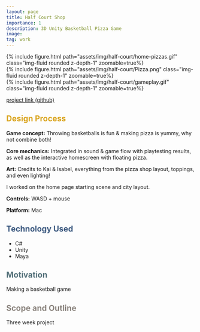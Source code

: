 ```yaml
---
layout: page
title: Half Court Shop
importance: 1
description: 3D Unity Basketball Pizza Game
image: 
tag: work
---
```



<div class="row mt-3">
<div class="col-sm mt-3 mt-md-0">
        {% include figure.html path="assets/img/half-court/home-pizzas.gif" class="img-fluid rounded z-depth-1" zoomable=true%}
    </div>
    <div class="col-sm mt-3 mt-md-0">
        {% include figure.html path="assets/img/half-court/Pizza.png" class="img-fluid rounded z-depth-1" zoomable=true%}
    </div>
    <div class="col-sm mt-3 mt-md-0">
        {% include figure.html path="assets/img/half-court/gameplay.gif" class="img-fluid rounded z-depth-1" zoomable=true%}
    </div>
</div>

[project link (github)](https://github.com/ayaalsabahi/project01-GDPP)

## <span style="color: #daa520;"> Design Process </span>

**Game concept:** 
Throwing basketballs is fun & making pizza is yummy, why not combine both!

**Core mechanics:**
Integrated in sound & game flow with playtesting results, as well as the interactive homescreen with floating pizza.

**Art:**
Credits to Kai & Isabel, everything from the pizza shop layout, toppings, and even lighting!

I worked on the home page starting scene and city layout. 

**Controls:** 
WASD + mouse 

**Platform:** 
Mac 

## <span style="color: #3d5a80;">Technology Used</span>
- C#
- Unity
- Maya

## <span style="color: #54717a;">Motivation</span>
Making a basketball game

## <span style="color: #8a837d;">Scope and Outline</span>
Three week project 